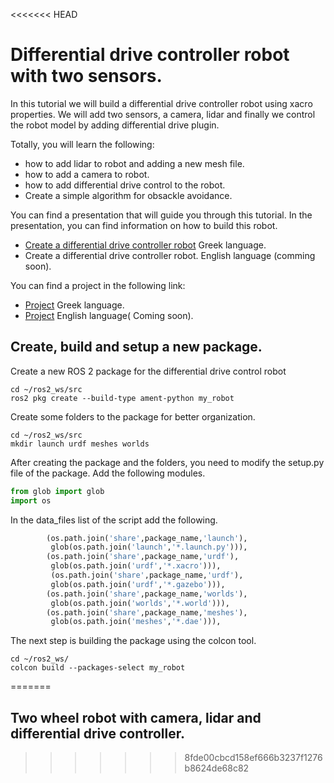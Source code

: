<<<<<<< HEAD
# Differential drive controller robot with two sensors.
In this tutorial we will build a differential drive controller robot using xacro properties. We will add two sensors, a camera, lidar and finally we control the robot model by adding differential drive plugin. 

Totally, you will learn the following:
- how to add lidar to robot and adding a new mesh file.
- how to add a camera to robot.
- how to add differential drive control to the robot.
- Create a simple algorithm for obsackle avoidance.

You can find a presentation that will guide you through this tutorial. In the presentation, you can find information on how to build this robot.
- [Create a differential drive controller robot](https://docs.google.com/presentation/d/1JCBwxNok0eC-tr-dRsIzfJUy-XPxEjk6/edit?usp=drive_web&ouid=106628092038381749227&rtpof=true) Greek language.
- Create a differential drive controller robot. English language (comming soon).

You can find a project in the following link:
- [Project]() Greek language.
- [Project]() English language( Coming soon).

## Create, build and setup a new package.
Create a new ROS 2 package for the differential drive control robot
```
cd ~/ros2_ws/src
ros2 pkg create --build-type ament-python my_robot
```

Create some folders to the package for better organization.
```
cd ~/ros2_ws/src
mkdir launch urdf meshes worlds
```

After creating the package and the folders, you need to modify the setup.py file of the package.
Add the following modules.
```py
from glob import glob
import os
```
In the data_files list of the script add the following.
```py
        (os.path.join('share',package_name,'launch'),
         glob(os.path.join('launch','*.launch.py'))),
        (os.path.join('share',package_name,'urdf'),
         glob(os.path.join('urdf','*.xacro'))),
         (os.path.join('share',package_name,'urdf'),
         glob(os.path.join('urdf','*.gazebo'))),
        (os.path.join('share',package_name,'worlds'),
         glob(os.path.join('worlds','*.world'))),
        (os.path.join('share',package_name,'meshes'),
         glob(os.path.join('meshes','*.dae'))),
```

The next step is building the package using the colcon tool.
```
cd ~/ros2_ws/
colcon build --packages-select my_robot
```

=======
## Two wheel robot with camera, lidar and differential drive controller.
>>>>>>> 8fde00cbcd158ef666b3237f1276b8624de68c82

